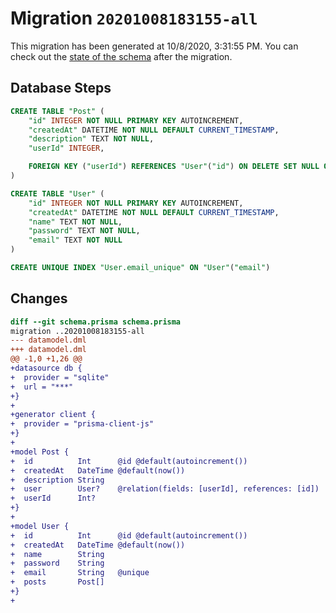 # Migration `20201008183155-all`

This migration has been generated at 10/8/2020, 3:31:55 PM.
You can check out the [state of the schema](./schema.prisma) after the migration.

## Database Steps

```sql
CREATE TABLE "Post" (
    "id" INTEGER NOT NULL PRIMARY KEY AUTOINCREMENT,
    "createdAt" DATETIME NOT NULL DEFAULT CURRENT_TIMESTAMP,
    "description" TEXT NOT NULL,
    "userId" INTEGER,

    FOREIGN KEY ("userId") REFERENCES "User"("id") ON DELETE SET NULL ON UPDATE CASCADE
)

CREATE TABLE "User" (
    "id" INTEGER NOT NULL PRIMARY KEY AUTOINCREMENT,
    "createdAt" DATETIME NOT NULL DEFAULT CURRENT_TIMESTAMP,
    "name" TEXT NOT NULL,
    "password" TEXT NOT NULL,
    "email" TEXT NOT NULL
)

CREATE UNIQUE INDEX "User.email_unique" ON "User"("email")
```

## Changes

```diff
diff --git schema.prisma schema.prisma
migration ..20201008183155-all
--- datamodel.dml
+++ datamodel.dml
@@ -1,0 +1,26 @@
+datasource db {
+  provider = "sqlite" 
+  url = "***"
+}
+
+generator client {
+  provider = "prisma-client-js"
+}
+
+model Post {
+  id          Int      @id @default(autoincrement())
+  createdAt   DateTime @default(now())
+  description String
+  user        User?    @relation(fields: [userId], references: [id])
+  userId      Int?
+}
+
+model User {
+  id          Int      @id @default(autoincrement())
+  createdAt   DateTime @default(now())
+  name        String
+  password    String
+  email       String   @unique
+  posts       Post[]
+}
+
```


